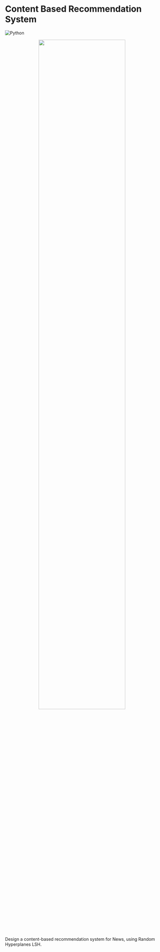 # Content Based Recommendation System

![Python](https://img.shields.io/badge/python-3670A0?style=for-the-badge&logo=python&logoColor=ffdd54)


<p align="center">
    <img 
    src="https://user-images.githubusercontent.com/31289283/158382168-7d2e2a7d-5f2d-4844-a413-04d671e4d5b8.png" 
    height=75% 
    width=75%
    >
</p>

Design a content-based recommendation system for News, using Random Hyperplanes LSH.
